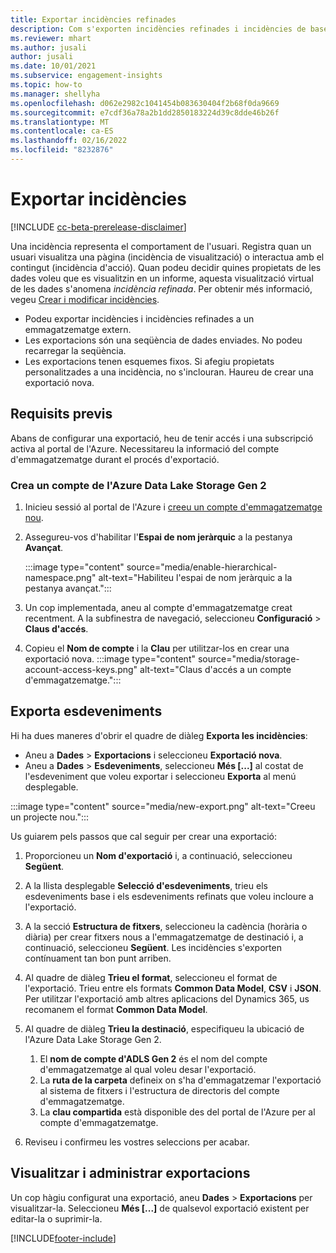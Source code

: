 ```yaml
---
title: Exportar incidències refinades
description: Com s'exporten incidències refinades i incidències de base.
ms.reviewer: mhart
ms.author: jusali
author: jusali
ms.date: 10/01/2021
ms.subservice: engagement-insights
ms.topic: how-to
ms.manager: shellyha
ms.openlocfilehash: d062e2982c1041454b083630404f2b68f0da9669
ms.sourcegitcommit: e7cdf36a78a2b1dd2850183224d39c8dde46b26f
ms.translationtype: MT
ms.contentlocale: ca-ES
ms.lasthandoff: 02/16/2022
ms.locfileid: "8232876"
---
```

# <a name="export-events"></a>Exportar incidències

[!INCLUDE [cc-beta-prerelease-disclaimer](includes/cc-beta-prerelease-disclaimer.md)]

Una incidència representa el comportament de l'usuari. Registra quan un usuari visualitza una pàgina (incidència de visualització) o interactua amb el contingut (incidència d'acció). Quan podeu decidir quines propietats de les dades voleu que es visualitzin en un informe, aquesta visualització virtual de les dades s'anomena *incidència refinada*. Per obtenir més informació, vegeu [Crear i modificar incidències](refined-events.md).

- Podeu exportar incidències i incidències refinades a un emmagatzematge extern. 
- Les exportacions són una seqüència de dades enviades. No podeu recarregar la seqüència. 
- Les exportacions tenen esquemes fixos. Si afegiu propietats personalitzades a una incidència, no s'inclouran. Haureu de crear una exportació nova.

## <a name="prerequisites"></a>Requisits previs

Abans de configurar una exportació, heu de tenir accés i una subscripció activa al portal de l'Azure. Necessitareu la informació del compte d'emmagatzematge durant el procés d'exportació. 

### <a name="create-an-azure-data-lake-storage-gen-2-accounts"></a>Crea un compte de l'Azure Data Lake Storage Gen 2

1. Inicieu sessió al portal de l'Azure i [creeu un compte d'emmagatzematge nou](/azure/storage/common/storage-account-create). 

1. Assegureu-vos d'habilitar l'**Espai de nom jeràrquic** a la pestanya **Avançat**. 

   :::image type="content" source="media/enable-hierarchical-namespace.png" alt-text="Habiliteu l'espai de nom jeràrquic a la pestanya avançat.":::

1. Un cop implementada, aneu al compte d'emmagatzematge creat recentment. A la subfinestra de navegació, seleccioneu **Configuració** > **Claus d'accés**. 

1. Copieu el **Nom de compte** i la **Clau** per utilitzar-los en crear una exportació nova.
   :::image type="content" source="media/storage-account-access-keys.png" alt-text="Claus d'accés a un compte d'emmagatzematge.":::

## <a name="export-events"></a>Exporta esdeveniments

Hi ha dues maneres d'obrir el quadre de diàleg **Exporta les incidències**: 
- Aneu a **Dades** > **Exportacions** i seleccioneu **Exportació nova**.
- Aneu a **Dades** > **Esdeveniments**, seleccioneu **Més [...]** al costat de l'esdeveniment que voleu exportar i seleccioneu **Exporta** al menú desplegable. 

:::image type="content" source="media/new-export.png" alt-text="Creeu un projecte nou.":::

Us guiarem pels passos que cal seguir per crear una exportació:

1. Proporcioneu un **Nom d'exportació** i, a continuació, seleccioneu **Següent**.

1. A la llista desplegable **Selecció d'esdeveniments**, trieu els esdeveniments base i els esdeveniments refinats que voleu incloure a l'exportació. 

1. A la secció **Estructura de fitxers**, seleccioneu la cadència (horària o diària) per crear fitxers nous a l'emmagatzematge de destinació i, a continuació, seleccioneu **Següent**. Les incidències s'exporten contínuament tan bon punt arriben.

1. Al quadre de diàleg **Trieu el format**, seleccioneu el format de l'exportació. Trieu entre els formats **Common Data Model**, **CSV** i **JSON**. Per utilitzar l'exportació amb altres aplicacions del Dynamics 365, us recomanem el format **Common Data Model**.

1. Al quadre de diàleg **Trieu la destinació**, especifiqueu la ubicació de l'Azure Data Lake Storage Gen 2.
    1. El **nom de compte d'ADLS Gen 2** és el nom del compte d'emmagatzematge al qual voleu desar l'exportació. 
    1. La **ruta de la carpeta** defineix on s'ha d'emmagatzemar l'exportació al sistema de fitxers i l'estructura de directoris del compte d'emmagatzematge.
    1. La **clau compartida** està disponible des del portal de l'Azure per al compte d'emmagatzematge.

1. Reviseu i confirmeu les vostres seleccions per acabar.

## <a name="view-and-manage-exports"></a>Visualitzar i administrar exportacions

Un cop hàgiu configurat una exportació, aneu **Dades** > **Exportacions** per visualitzar-la. Seleccioneu **Més [...]** de qualsevol exportació existent per editar-la o suprimir-la.


[!INCLUDE[footer-include](../includes/footer-banner.md)]
